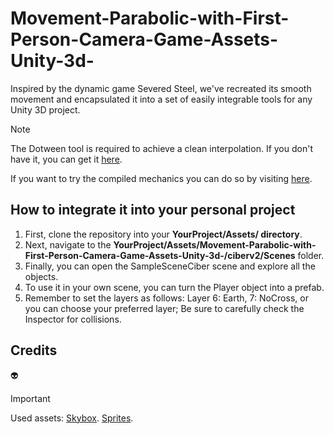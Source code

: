 # Movement-Parabolic-with-First-Person-Camera-Game-Assets-Unity-3d-
Inspired by the dynamic game Severed Steel, we've recreated its smooth movement and encapsulated it into a set of easily integrable tools for any Unity 3D project.

> [!NOTE]
> The Dotween tool is required to achieve a clean interpolation. If you don't have it, you can get it [here](https://assetstore.unity.com/packages/tools/animation/dotween-hotween-v2-27676).

If you want to try the compiled mechanics you can do so by visiting [here](https://jesusdvs.itch.io/movement-parabolic).
## How to integrate it into your personal project

1. First, clone the repository into your **YourProject/Assets/ directory**.
2. Next, navigate to the **YourProject/Assets/Movement-Parabolic-with-First-Person-Camera-Game-Assets-Unity-3d-/ciberv2/Scenes** folder.
3. Finally, you can open the SampleSceneCiber scene and explore all the objects.
4. To use it in your own scene, you can turn the Player object into a prefab.
5. Remember to set the layers as follows: Layer 6: Earth, 7: NoCross, or you can choose your preferred layer; Be sure to carefully check the Inspector for collisions.

## Credits
:alien:
> [!IMPORTANT]
> Used assets:
> [Skybox](https://assetstore.unity.com/packages/2d/textures-materials/sky/allsky-free-10-sky-skybox-set-146014).
> [Sprites](https://assetstore.unity.com/packages/2d/textures-materials/sky/allsky-free-10-sky-skybox-set-146014](https://assetstore.unity.com/packages/2d/gui/keyboard-keys-mouse-sprites-225232)https://assetstore.unity.com/packages/2d/gui/keyboard-keys-mouse-sprites-225232).
